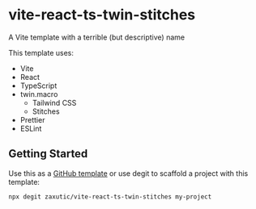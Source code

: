 #  vite-react-ts-twin-stitches
A Vite template with a terrible (but descriptive) name

This template uses:

- Vite
- React
- TypeScript
- twin.macro
    - Tailwind CSS
    - Stitches
- Prettier
- ESLint

## Getting Started
Use this as a [GitHub template](https://github.com/zaxutic/vite-react-ts-twin-stitches/generate) or use degit to scaffold a project with this template:

```sh
npx degit zaxutic/vite-react-ts-twin-stitches my-project
```
